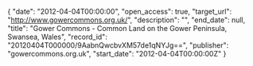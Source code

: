 {
  "date": "2012-04-04T00:00:00", 
  "open_access": true, 
  "target_url": "http://www.gowercommons.org.uk/", 
  "description": "", 
  "end_date": null, 
  "title": "Gower Commons - Common Land on the Gower Peninsula, Swansea, Wales", 
  "record_id": "20120404T000000/9AabnQwcbvXM57de1qNYJg==", 
  "publisher": "gowercommons.org.uk", 
  "start_date": "2012-04-04T00:00:00Z"
}

